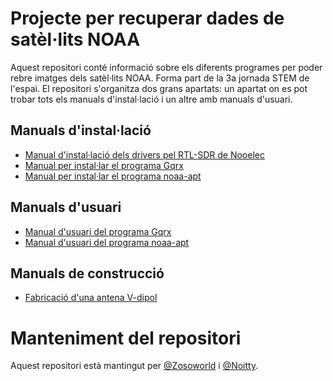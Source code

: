 # Projecte per recuperar dades de satèl·lits NOAA

Aquest repositori conté informació sobre els diferents programes per poder rebre imatges dels satèl·lits NOAA. Forma part de la 3a jornada STEM de l'espai. El repositori s'organitza dos grans apartats: un apartat on es pot trobar tots els manuals d'instal·lació i un altre amb manuals d'usuari.

## Manuals d'instal·lació

- [Manual d'instal·lació dels drivers pel RTL-SDR de Nooelec](https://github.com/nanosatlab/experiment-noaa/wiki/Manual-d'instal%C2%B7laci%C3%B3-dels-drivers-pel-RTL-SDR-de-Nooelec)
- [Manual per instal·lar el programa Gqrx](https://github.com/nanosatlab/experiment-noaa/wiki/Manual-per-instal%C2%B7lar-el-programa-Gqrx)
- [Manual per instal·lar el programa noaa-apt](https://github.com/nanosatlab/experiment-noaa/wiki/Manual-per-instal%C2%B7lar-el-programa-noaa-apt)

## Manuals d'usuari

- [Manual d'usuari del programa Gqrx](https://github.com/nanosatlab/experiment-noaa/wiki/Manual-d'usuari-del-programa-Gqrx)
- [Manual d'usuari del programa noaa-apt](https://github.com/nanosatlab/experiment-noaa/wiki/Manual-d'usuari-del-programa-noaa-apt)

## Manuals de construcció
- [Fabricació d'una antena V-dipol](https://github.com/nanosatlab/experiment-noaa/wiki/Fabricaci%C3%B3-d'una-antena-V-dipol)

# Manteniment del repositori
Aquest repositori està mantingut per [@Zosoworld](https://github.com/Zosoworld) i [@Noitty](https://github.com/Noitty).
